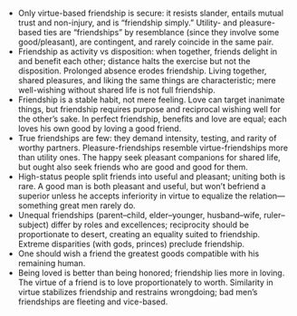 - Only virtue-based friendship is secure: it resists slander, entails mutual trust and non-injury, and is “friendship simply.” Utility- and pleasure-based ties are “friendships” by resemblance (since they involve some good/pleasant), are contingent, and rarely coincide in the same pair.
- Friendship as activity vs disposition: when together, friends delight in and benefit each other; distance halts the exercise but not the disposition. Prolonged absence erodes friendship. Living together, shared pleasures, and liking the same things are characteristic; mere well-wishing without shared life is not full friendship.
- Friendship is a stable habit, not mere feeling. Love can target inanimate things, but friendship requires purpose and reciprocal wishing well for the other’s sake. In perfect friendship, benefits and love are equal; each loves his own good by loving a good friend.
- True friendships are few: they demand intensity, testing, and rarity of worthy partners. Pleasure-friendships resemble virtue-friendships more than utility ones. The happy seek pleasant companions for shared life, but ought also seek friends who are good and good for them.
- High-status people split friends into useful and pleasant; uniting both is rare. A good man is both pleasant and useful, but won’t befriend a superior unless he accepts inferiority in virtue to equalize the relation—something great men rarely do.
- Unequal friendships (parent–child, elder–younger, husband–wife, ruler–subject) differ by roles and excellences; reciprocity should be proportionate to desert, creating an equality suited to friendship. Extreme disparities (with gods, princes) preclude friendship.
- One should wish a friend the greatest goods compatible with his remaining human.
- Being loved is better than being honored; friendship lies more in loving. The virtue of a friend is to love proportionately to worth. Similarity in virtue stabilizes friendship and restrains wrongdoing; bad men’s friendships are fleeting and vice-based.